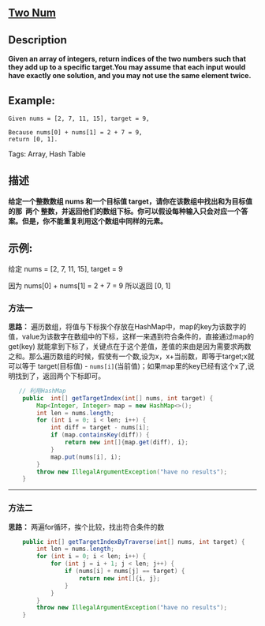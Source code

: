 ## [Two Num](https://leetcode-cn.com/problems/two-sum/solution/)


## Description
**Given an array of integers, return indices of the two numbers such that they add up to a 
specific target.You may assume that each input would have exactly one
 solution, and you may not use the same element twice.**

## Example:
```
Given nums = [2, 7, 11, 15], target = 9,

Because nums[0] + nums[1] = 2 + 7 = 9,
return [0, 1].
```
Tags: Array, Hash Table


## 描述
**给定一个整数数组 nums 和一个目标值 target，请你在该数组中找出和为目标值的那
 两个 整数，并返回他们的数组下标。你可以假设每种输入只会对应一个答案。但是，你不能重复利用这个数组中同样的元素。**

## 示例:

给定 nums = [2, 7, 11, 15], target = 9

因为 nums[0] + nums[1] = 2 + 7 = 9
所以返回 [0, 1]




### 方法一

**思路：**
遍历数组，将值与下标挨个存放在HashMap中，map的key为该数字的值，value为该数字在数组中的下标，这样一来遇到符合条件的，直接通过map的get(key)
就能拿到下标了，关键点在于这个差值，差值的来由是因为需要求两数之和。那么遍历数组的时候，假使有一个数,设为x，x+当前数，即等于target;x就可以等于
target(目标值) - `nums[i]`(当前值)；如果map里的key已经有这个x了,说明找到了，返回两个下标即可。



```java
   // 利用HashMap
    public  int[] getTargetIndex(int[] nums, int target) {
        Map<Integer, Integer> map = new HashMap<>();
        int len = nums.length;
        for (int i = 0; i < len; i++) {
            int diff = target - nums[i];
            if (map.containsKey(diff)) {
                return new int[]{map.get(diff), i};
            }
            map.put(nums[i], i);
        }
        throw new IllegalArgumentException("have no results");
    }

```

---

### 方法二
**思路：**
两遍for循环，挨个比较，找出符合条件的数
```java
    public int[] getTargetIndexByTraverse(int[] nums, int target) {
        int len = nums.length;
        for (int i = 0; i < len; i++) {
            for (int j = i + 1; j < len; j++) {
                if (nums[i] + nums[j] == target) {
                    return new int[]{i, j};
                }
            }
        }
        throw new IllegalArgumentException("have no results");
    }
```
